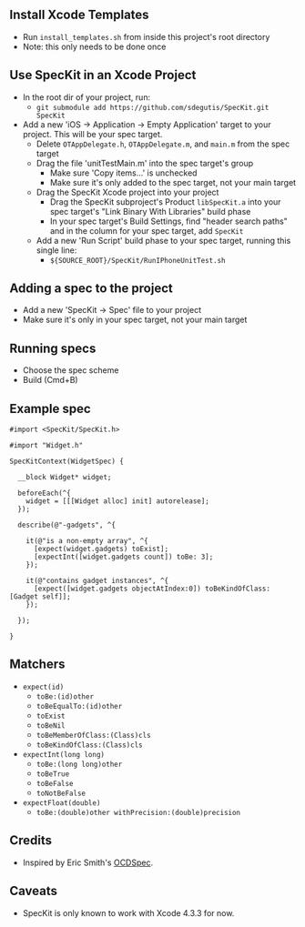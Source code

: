 ## Install Xcode Templates

* Run `install_templates.sh` from inside this project's root directory
* Note: this only needs to be done once

## Use SpecKit in an Xcode Project

* In the root dir of your project, run:
    * `git submodule add https://github.com/sdegutis/SpecKit.git SpecKit`
* Add a new 'iOS -> Application -> Empty Application' target to your project. This will be your spec target.
    * Delete `OTAppDelegate.h`, `OTAppDelegate.m`, and `main.m` from the spec target
    * Drag the file 'unitTestMain.m' into the spec target's group
        * Make sure 'Copy items...' is unchecked
        * Make sure it's only added to the spec target, not your main target
    * Drag the SpecKit Xcode project into your project
        * Drag the SpecKit subproject's Product `libSpecKit.a` into your spec target's "Link Binary With Libraries" build phase
        * In your spec target's Build Settings, find "header search paths" and in the column for your spec target, add `SpecKit`
    * Add a new 'Run Script' build phase to your spec target, running this single line:
        * `${SOURCE_ROOT}/SpecKit/RunIPhoneUnitTest.sh`

## Adding a spec to the project

* Add a new 'SpecKit -> Spec' file to your project
* Make sure it's only in your spec target, not your main target

## Running specs

* Choose the spec scheme
* Build (Cmd+B)

## Example spec

```objc
#import <SpecKit/SpecKit.h>

#import "Widget.h"

SpecKitContext(WidgetSpec) {

  __block Widget* widget;

  beforeEach(^{
    widget = [[[Widget alloc] init] autorelease];
  });

  describe(@"-gadgets", ^{

    it(@"is a non-empty array", ^{
      [expect(widget.gadgets) toExist];
      [expectInt([widget.gadgets count]) toBe: 3];
    });

    it(@"contains gadget instances", ^{
      [expect([widget.gadgets objectAtIndex:0]) toBeKindOfClass: [Gadget self]];
    });

  });

}
```

## Matchers

* `expect(id)`
  * `toBe:(id)other`
  * `toBeEqualTo:(id)other`
  * `toExist`
  * `toBeNil`
  * `toBeMemberOfClass:(Class)cls`
  * `toBeKindOfClass:(Class)cls`
* `expectInt(long long)`
  * `toBe:(long long)other`
  * `toBeTrue`
  * `toBeFalse`
  * `toNotBeFalse`
* `expectFloat(double)`
  * `toBe:(double)other withPrecision:(double)precision`

## Credits

* Inspired by Eric Smith's [OCDSpec](https://github.com/paytonrules/OCDSpec).

## Caveats

* SpecKit is only known to work with Xcode 4.3.3 for now.
